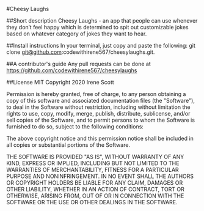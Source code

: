#Cheesy Laughs

##Short description
Cheesy Laughs - an app that people can use whenever they don’t feel happy which is determined to spit out customizable jokes
based on whatever category of jokes they want to hear.

##Install instructions
In your terminal, just copy and paste the following: git clone git@github.com:codewithirene567/cheesylaughs.git.

##A contributor's guide
Any pull requests can be done at https://github.com/codewithirene567/cheesylaughs

##License MIT
Copyright 2020 Irene Scott

Permission is hereby granted, free of charge, to any person obtaining a copy of this software and associated documentation files (the "Software"), to deal in the Software without restriction, including without limitation the rights to use, copy, modify, merge, publish, distribute, sublicense, and/or sell copies of the Software, and to permit persons to whom the Software is furnished to do so, subject to the following conditions:

The above copyright notice and this permission notice shall be included in all copies or substantial portions of the Software.

THE SOFTWARE IS PROVIDED "AS IS", WITHOUT WARRANTY OF ANY KIND, EXPRESS OR IMPLIED, INCLUDING BUT NOT LIMITED TO THE WARRANTIES OF MERCHANTABILITY, FITNESS FOR A PARTICULAR PURPOSE AND NONINFRINGEMENT. IN NO EVENT SHALL THE AUTHORS OR COPYRIGHT HOLDERS BE LIABLE FOR ANY CLAIM, DAMAGES OR OTHER LIABILITY, WHETHER IN AN ACTION OF CONTRACT, TORT OR OTHERWISE, ARISING FROM, OUT OF OR IN CONNECTION WITH THE SOFTWARE OR THE USE OR OTHER DEALINGS IN THE SOFTWARE.
